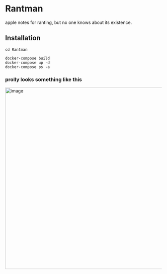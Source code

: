 # Rantman
apple notes for ranting, but no one knows about its existence.

## Installation

```
cd Rantman

docker-compose build
docker-compose up -d
docker-compose ps -a
```

### prolly looks something like this

<img width="584" alt="image" src="https://user-images.githubusercontent.com/90976669/198881695-ba54b213-efef-4f6d-9fb5-2d92d572528e.png">

